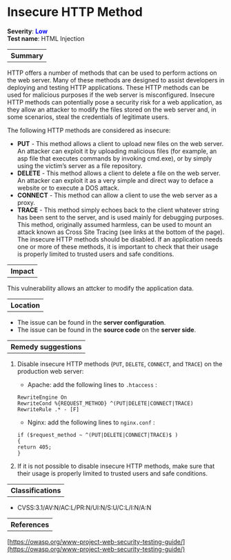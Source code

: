 # Insecure HTTP Method
<b>Severity</b>: <b><font color="blue">Low</font></b><br>
<b>Test name</b>: HTML Injection

<table id="simple-table">
    <tr>
        <th><strong>Summary</strong></th>
    </tr>
</table>

HTTP offers a number of methods that can be used to perform actions on the web server. Many of these methods are designed to assist developers in deploying and testing HTTP applications. These HTTP methods can be used for malicious purposes if the web server is misconfigured. 
Insecure HTTP methods can potentially pose a security risk for a web application, as they allow an attacker to modify the files stored on the web server and, in some scenarios, steal the credentials of legitimate users.

The following HTTP methods are considered as insecure:
* **PUT** - This method allows a client to upload new files on the web server. An attacker can exploit it by uploading malicious files (for example, an asp file that executes commands by invoking cmd.exe), or by simply using the victim’s server as a file repository.
* **DELETE** - This method allows a client to delete a file on the web server. An attacker can exploit it as a very simple and direct way to deface a website or to execute a DOS attack.
* **CONNECT** - This method can allow a client to use the web server as a proxy.
* **TRACE** - This method simply echoes back to the client whatever string has been sent to the server, and is used mainly for debugging purposes.<br> This method, originally assumed harmless, can be used to mount an attack known as Cross Site Tracing (see links at the bottom of the page).
The insecure HTTP methods should be disabled. If an application needs one or more of these methods, it is important to check that their usage is properly limited to trusted users and safe conditions.


<table id="simple-table">
    <tr>
        <th><strong>Impact</strong></th>
    </tr>
</table>

This vulnerability allows an attcker to modify the application data.



<table id="simple-table">
    <tr>
        <th><strong>Location</strong></th>
    </tr>
</table>

* The issue can be found in the **server configuration**.
* The issue can be found in the **source code** on the **server side**.

<table id="simple-table">
    <tr>
        <th><strong>Remedy suggestions</strong></th>
    </tr>
</table>

1. Disable insecure HTTP methods (`PUT`, `DELETE`, `CONNECT`, and `TRACE`) on the production web server:
    * Apache: add the following lines to `.htaccess` :<br>
    ```
    RewriteEngine On
    RewriteCond %{REQUEST_METHOD} ^(PUT|DELETE|CONNECT|TRACE) 
    RewriteRule .* - [F]
    ```

    * Nginx:  add the following lines to `nginx.conf` :
    ```
    if ($request_method ~ ^(PUT|DELETE|CONNECT|TRACE)$ ) 
    {
    return 405; 
    }
    ```

2. If it is not possible to disable insecure HTTP methods, make sure that their usage is properly limited to trusted users and safe conditions.




<table id="simple-table">
    <tr>
        <th><strong>Classifications</strong></th>
    </tr>
</table>

* CVSS:3.1/AV:N/AC:L/PR:N/UI:N/S:U/C:L/I:N/A:N 


<table id="simple-table">
    <tr>
        <th><strong>References</strong></th>
    </tr>
</table>

[https://owasp.org/www-project-web-security-testing-guide/](https://owasp.org/www-project-web-security-testing-guide/)


